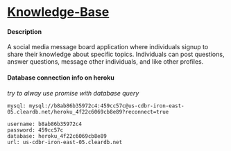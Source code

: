 # [Knowledge-Base](https://knowledge-base-comp4711.herokuapp.com)

#### Description

A social media message board application where individuals signup to share their knowledge about specific topics. Individuals can post questions, answer questions, message other individuals, and like other profiles.

#### Database connection info on heroku

_try to alway use promise with database query_

```
mysql: mysql://b8ab86b35972c4:459cc57c@us-cdbr-iron-east-05.cleardb.net/heroku_4f22c6069cb8e89?reconnect=true

username: b8ab86b35972c4
password: 459cc57c
database: heroku_4f22c6069cb8e89
url: us-cdbr-iron-east-05.cleardb.net

```
